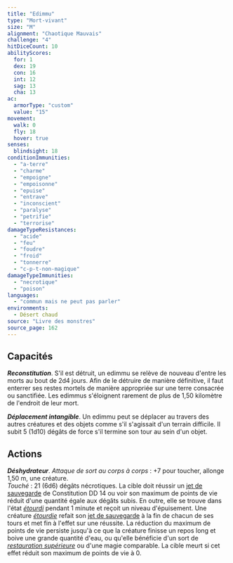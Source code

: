 ```yaml
---
title: "Edimmu"
type: "Mort-vivant"
size: "M"
alignment: "Chaotique Mauvais"
challenge: "4"
hitDiceCount: 10
abilityScores:
  for: 1
  dex: 19
  con: 16
  int: 12
  sag: 13
  cha: 13
ac:
  armorType: "custom"
  value: "15"
movement:
  walk: 0
  fly: 18
  hover: true
senses:
  blindsight: 18
conditionImmunities:
  - "a-terre"
  - "charme"
  - "empoigne"
  - "empoisonne"
  - "epuise"
  - "entrave"
  - "inconscient"
  - "paralyse"
  - "petrifie"
  - "terrorise"
damageTypeResistances:
  - "acide"
  - "feu"
  - "foudre"
  - "froid"
  - "tonnerre"
  - "c-p-t-non-magique"
damageTypeImmunities:
  - "necrotique"
  - "poison"
languages:
  - "commun mais ne peut pas parler"
environments:
  - Désert chaud
source: "Livre des monstres"
source_page: 162
---
```

## Capacités
_**Reconstitution**_. S'il est détruit, un edimmu se relève de nouveau d'entre les morts au bout de 2d4 jours. Afin de le détruire de manière définitive, il faut enterrer ses restes mortels de manière appropriée sur une terre consacrée ou sanctifiée. Les edimmus s'éloignent rarement de plus de 1,50 kilomètre de l'endroit de leur mort.

_**Déplacement intangible**_. Un edimmu peut se déplacer au travers des autres créatures et des objets comme s'il s'agissait d'un terrain difficile. Il subit 5 (1d10) dégâts de force s'il termine son tour au sein d'un objet.

## Actions
_**Déshydrateur**_. _Attaque de sort au corps à corps_ : +7 pour toucher, allonge 1,50 m, une créature.  
_Touché_ : 21 (6d6) dégâts nécrotiques. La cible doit réussir un [jet de sauvegarde](/utiliser-les-caracteristiques/#jets-de-sauvegarde) de Constitution DD 14 ou voir son maximum de points de vie réduit d'une quantité égale aux dégâts subis. En outre, elle se trouve dans l'état [_étourdi_](/gerer-la-sante-du-personnage/#etourdi) pendant 1 minute et reçoit un niveau d'épuisement. Une créature [_étourdie_](/gerer-la-sante-du-personnage/#etourdi) refait son [jet de sauvegarde](/utiliser-les-caracteristiques/#jets-de-sauvegarde) à la fin de chacun de ses tours et met fin à l'effet sur une réussite. La réduction du maximum de points de vie persiste jusqu'à ce que la créature finisse un repos long et boive une grande quantité d'eau, ou qu'elle bénéficie d'un sort de [_restauration supérieure_](/grimoire/restauration-superieure/) ou d'une magie comparable. La cible meurt si cet effet réduit son maximum de points de vie à 0.
